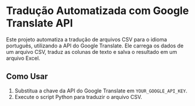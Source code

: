 # Tradução Automatizada com Google Translate API

Este projeto automatiza a tradução de arquivos CSV para o idioma português, utilizando a API do Google Translate. Ele carrega os dados de um arquivo CSV, traduz as colunas de texto e salva o resultado em um arquivo Excel.

## Como Usar

1. Substitua a chave da API do Google Translate em `YOUR_GOOGLE_API_KEY`.
2. Execute o script Python para traduzir o arquivo CSV.
